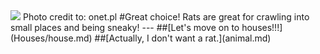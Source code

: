 <img src ="http://m.ocdn.eu/_m/f99d566f8799b5033226e94488001e8f,62,37.jpg"/>  
Photo credit to: onet.pl
#Great choice! Rats are great for crawling into small places and being sneaky!
---
##[Let's move on to houses!!!](Houses/house.md)
##[Actually, I don't want a rat.](animal.md)